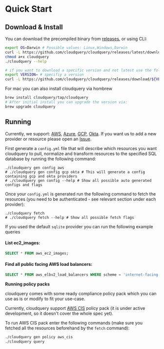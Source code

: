 # Quick Start

## Download & Install

You can download the precompiled binary from [releases](https://github.com/cloudquery/cloudquery/releases), or using CLI:

```bash
export OS=Darwin # Possible values: Linux,Windows,Darwin
curl -L https://github.com/cloudquery/cloudquery/releases/latest/download/cloudquery_${OS}_x86_64 -o cloudquery
chmod a+x cloudquery
./cloudquery --help

# if you want to download a specific version and not latest use the following endpoint
export VERSION= # specifiy a version
curl -L https://github.com/cloudquery/cloudquery/releases/download/${VERSION}/cloudquery_${OS}_x86_64 -o cloudquery
```

For mac you can also install cloudquery via hombrew

```bash
brew install cloudquery/tap/cloudquery
# After initial install you can upgrade the version via:
brew upgrade cloudquery
```

## Running

Currently, we support: [AWS](https://docs.cloudquery.io/aws), [Azure](https://docs.cloudquery.io/azure), [GCP](https://docs.cloudquery.io/gcp), [Okta](https://docs.cloudquery.io/okta/table-reference). If you want us to add a new provider or resource please open an [Issue](https://github.com/cloudquery/cloudquery/issues).

First generate a `config.yml` file that will describe which resources you want cloudquery to pull, normalize and transform resources to the specified SQL database by running the following command:

```text
./cloudquery gen config aws
# ./cloudquery gen config gcp okta # This will generate a config containing gcp and okta providers
# ./cloudquery gen config --help # Show all possible auto generated configs and flags
```

Once your `config.yml` is generated run the following command to fetch the resources \(you need to be authenticated - see relevant section under each provider\):

```text
./cloudquery fetch
# ./cloudquery fetch --help # Show all possible fetch flags
```

If you used the default `sqlite` provider you can run the following example queries

#### List ec2\_images:

```sql
SELECT * FROM aws_ec2_images;
```

#### Find all public facing AWS load balancers:

```sql
SELECT * FROM aws_elbv2_load_balancers WHERE scheme = 'internet-facing';
```

**Running policy packs**

cloudquery comes with some ready compliance policy pack which you can use as is or modify to fit your use-case.

Currently, cloudquery support [AWS CIS](https://d0.awsstatic.com/whitepapers/compliance/AWS_CIS_Foundations_Benchmark.pdf) policy pack \(it is under active development, so it doesn't cover the whole spec yet\).

To run AWS CIS pack enter the following commands \(make sure you fetched all the resources beforehand by the `fetch` command\):

```bash
./cloudquery gen policy aws_cis
./cloudquery query 
```

